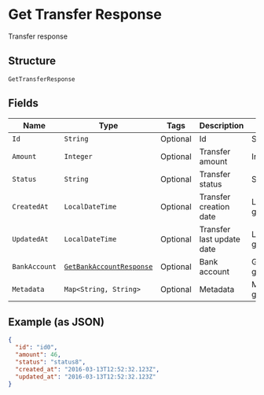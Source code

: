 
# Get Transfer Response

Transfer response

## Structure

`GetTransferResponse`

## Fields

| Name | Type | Tags | Description | Getter | Setter |
|  --- | --- | --- | --- | --- | --- |
| `Id` | `String` | Optional | Id | String getId() | setId(String id) |
| `Amount` | `Integer` | Optional | Transfer amount | Integer getAmount() | setAmount(Integer amount) |
| `Status` | `String` | Optional | Transfer status | String getStatus() | setStatus(String status) |
| `CreatedAt` | `LocalDateTime` | Optional | Transfer creation date | LocalDateTime getCreatedAt() | setCreatedAt(LocalDateTime createdAt) |
| `UpdatedAt` | `LocalDateTime` | Optional | Transfer last update date | LocalDateTime getUpdatedAt() | setUpdatedAt(LocalDateTime updatedAt) |
| `BankAccount` | [`GetBankAccountResponse`](../../doc/models/get-bank-account-response.md) | Optional | Bank account | GetBankAccountResponse getBankAccount() | setBankAccount(GetBankAccountResponse bankAccount) |
| `Metadata` | `Map<String, String>` | Optional | Metadata | Map<String, String> getMetadata() | setMetadata(Map<String, String> metadata) |

## Example (as JSON)

```json
{
  "id": "id0",
  "amount": 46,
  "status": "status8",
  "created_at": "2016-03-13T12:52:32.123Z",
  "updated_at": "2016-03-13T12:52:32.123Z"
}
```

